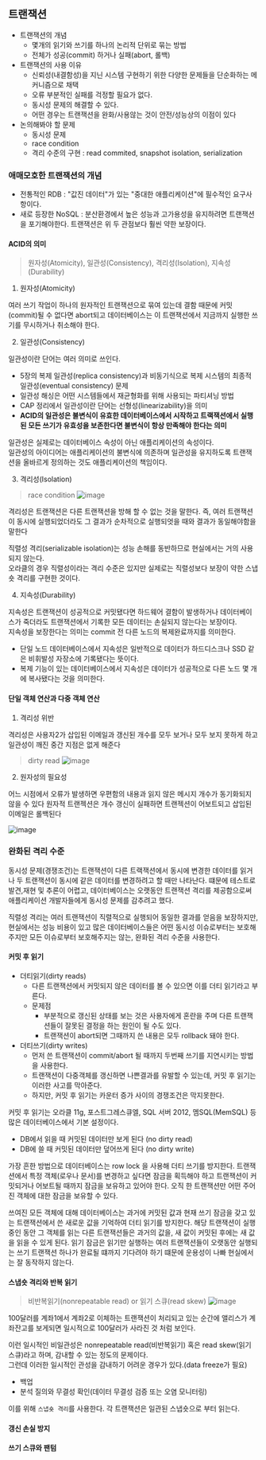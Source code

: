 ## 트랜잭션

- 트랜잭션의 개념
  - 몇개의 읽기와 쓰기를 하나의 논리적 단위로 묶는 방법
  - 전체가 성공(commit) 하거나 실패(abort, 롤백)
- 트랜잭션의 사용 이유
  - 신뢰성(내결함성)을 지닌 시스템 구현하기 위한 다양한 문제들을 단순화하는 메커니즘으로 채택
  - 오류 부분적인 실패를 걱정할 필요가 없다.
  - 동시성 문제의 해결할 수 있다.
  - 어떤 경우는 트랜잭션을 완화/사용않는 것이 안전/성능상의 이점이 있다
- 논의해봐야 할 문제
  - 동시성 문제
  - race condition
  - 격리 수준의 구현 : read commited, snapshot isolation, serialization


### 애매모호한 트랜잭션의 개념

- 전통적인 RDB : "값진 데이터"가 있는 "중대한 애플리케이션"에 필수적인 요구사항이다.
- 새로 등장한 NoSQL : 분산환경에서 높은 성능과 고가용성을 유지하려면 트랜잭션을 포기해야한다. 트랜잭션은 위 두 관점보다 훨씬 약한 보장이다.

#### ACID의 의미

> 원자성(Atomicity), 일관성(Consistency), 격리성(Isolation), 지속성(Durability)

1. 원자성(Atomicity)

여러 쓰기 작업이 하나의 원자적인 트랜잭션으로 묶여 있는데 결함 때문에 커밋(commit)될 수 없다면 abort되고 데이터베이스는 이 트랜잭션에서 지금까지 실행한 쓰기를 무시하거나 취소해야 한다.

2. 일관성(Consistency)

일관성이란 단어는 여러 의미로 쓰인다. 

- 5장의 복제 일관성(replica consistency)과 비동기식으로 복제 시스템의 최종적 일관성(eventual consistency) 문제
- 일관성 해싱은 어떤 시스템들에서 재균형화를 위해 사용되는 파티셔닝 방법
- CAP 정리에서 일관성이란 단어는 선형성(linearizability)을 의미
- **ACID의 일관성은 불변식이 유효한 데이터베이스에서 시작하고 트랙잭션에서 실행된 모든 쓰기가 유효성을 보존한다면 불변식이 항상 만족해야 한다는 의미**


일관성은 실제로는 데이터베이스 속성이 아닌 애플리케이션의 속성이다.<br>
일관성의 아이디어는 애플리케이션의 불변식에 의존하며 일관성을 유지하도록 트랜잭션을 올바르게 정의하는 것도 애플리케이션의 책임이다.

3. 격리성(Isolation)

> race condition
![image](https://github.com/rachel5004/23-11-DesigningDataIntensiveApplications/assets/75432228/9a24a9d1-e26b-4751-b355-854915c34bcb)


격리성은 트랜잭션은 다른 트랜잭션을 방해 할 수 없는 것을 말한다. 즉, 여러 트랜잭션이 동시에 실행되었더라도 그 결과가 순차적으로 실행되엇을 때와 결과가 동일해야함을 말한다

직렬성 격리(serializable isolation)는 성능 손해를 동반하므로 현실에서는 거의 사용되지 않는다.<br>
오라클의 경우 직렬성이라는 격리 수준은 있지만 실제로는 직렬성보다 보장이 약한 스냅숏 격리를 구현한 것이다.

4. 지속성(Durability)

지속성은 트랜잭션이 성공적으로 커밋됐다면 하드웨어 결함이 발생하거나 데이터베이스가 죽더라도 트랜잭션에서 기록한 모든 데이터는 손실되지 않는다는 보장이다.<br>
지속성을 보장한다는 의미는 commit 전 다른 노드의 복제완료까지를 의미한다.

- 단일 노드 데이터베이스에서 지속성은 일반적으로 데이터가 하드디스크나 SSD 같은 비휘발성 자장소에 기록됐다는 뜻이다.
- 복제 기능이 있는 데이터베이스에서 지속성은 데이터가 성공적으로 다른 노드 몇 개에 복사됐다는 것을 의미한다.

#### 단일 객체 연산과 다중 객체 연산

1. 격리성 위반

격리성은 사용자2가 삽입된 이메일과 갱신된 개수를 모두 보거나 모두 보지 못하게 하고 일관성이 깨진 중간 지점은 없게 해준다

> dirty read
![image](https://github.com/rachel5004/23-11-DesigningDataIntensiveApplications/assets/75432228/8016fcd2-ae69-489b-a7f7-53660db6e813)


2. 원자성의 필요성

어느 시점에서 오류가 발생하면 우편함의 내용과 읽지 않은 메시지 개수가 동기화되지 않을 수 있다
원자적 트랜젝션은 개수 갱신이 실패하면 트랜젝션이 어보트되고 삽입된 이메일은 롤백된다

![image](https://github.com/rachel5004/23-11-DesigningDataIntensiveApplications/assets/75432228/829ee886-e57d-456c-a5f5-b0007dbed143)


### 완화된 격리 수준

동시성 문제(경쟁조건)는 트랜잭션이 다른 트랙잭션에서 동시에 변경한 데이터를 읽거나 두 트랜잭션이 동시에 같은 데이터를 변경하려고 할 때만 나타난다.
떄문에 테스트로 발견,재현 및 추론이 어렵고, 데이터베이스는 오랫동안 트랜잭션 격리를 제공함으로써 애플리케이션 개발자들에게 동시성 문제를 감추려고 했다.

직렬성 격리는 여러 트랜잭션이 직렬적으로 실행되어 동일한 결과를 얻음을 보장하지만, 현실에서는 성능 비용이 있고 많은 데이터베이스들은 어떤 동시성 이슈로부터는 보호해주지만 모든 이슈로부터 보호해주지는 않는, 완화된 격리 수준을 사용한다.

#### 커밋 후 읽기

- 더티읽기(dirty reads)
  - 다른 트랜잭션에서 커밋되지 않은 데이터를 볼 수 있으면 이를 더티 읽기라고 부른다.
  - 문제점
    - 부분적으로 갱신된 상태를 보는 것은 사용자에게 혼란을 주며 다른 트랜잭션들이 잘못된 결정을 하는 원인이 될 수도 있다.
    - 트랜잭션이 abort되면 그때까지 쓴 내용은 모두 rollback 돼야 한다.
- 더티쓰기(dirty writes)
  - 먼저 쓴 트랜잭션이 commit/abort 될 때까지 두번째 쓰기를 지연시키는 방법을 사용한다.
  - 트랜잭션이 다중객체를 갱신하면 나쁜결과를 유발할 수 있는데, 커밋 후 읽기는 이러한 사고를 막아준다.
  - 하지만, 커밋 후 읽기는 카운터 증가 사이의 경쟁조건은 막지못한다.


커밋 후 읽기는 오라클 11g, 포스트그레스큐엘, SQL 서버 2012, 멤SQL(MemSQL) 등 많은 데이터베이스에서 기본 설정이다.

- DB에서 읽을 때 커밋된 데이터만 보게 된다 (no dirty read)
- DB에 쓸 때 커밋된 데이터만 덮어쓰게 된다 (no dirty write)

  
가장 흔한 방법으로 데이터베이스는 row lock 을 사용해 더티 쓰기를 방지한다. 트랜잭션에서 특정 객체(로우나 문서)를 변경하고 싶다면 잠금을 획득해야 하고 트랜잭션이 커밋되거나 어보트될 때까지 잠금을 보유하고 있어야 한다. 오직 한 트랜잭션만 어떤 주어진 객체에 대한 잠금을 보유할 수 있다.

쓰여진 모든 객체에 대해 데이터베이스는 과거에 커밋된 값과 현재 쓰기 잠금을 갖고 있는 트랜잭션에서 쓴 새로운 값을 기억하여 더티 읽기를 방지한다. 해당 트랜잭션이 실행 중인 동안 그 객체를 읽는 다른 트랜잭션들은 과거의 값을, 새 값이 커밋된 후에는 새 값을 읽을 수 있게 된다. 읽기 잠금은 읽기만 실행하는 여러 트랜잭션들이 오랫동안 실행되는 쓰기 트랜잭션 하나가 완료될 떄까지 기다려야 하기 떄문에 운용성이 나빠 현실에서는 잘 동작하지 않는다.


#### 스냅숏 격리와 반복 읽기

> 비반복읽기(nonrepeatable read) or 읽기 스큐(read skew)
![image](https://github.com/rachel5004/23-11-DesigningDataIntensiveApplications/assets/75432228/b714a10d-2e7c-48ad-acff-ee360dcb2260)

100달러를 계좌1에서 계좌2로 이체하는 트랜잭션이 처리되고 있는 순간에 앨리스가 계좌잔고를 보게되면 일시적으로 100달러가 사라진 것 처럼 보인다.

이런 일시적인 비일관성은 nonrepeatable read(비반복읽기) 혹은 read skew(읽기 스큐)라고 하며, 감내할 수 있는 정도의 문제이다.<br>
그런데 이러한 일시적인 관성을 감내하기 어려운 경우가 있다.(data freeze가 필요)

- 백업
- 분석 질의와 무결성 확인(데이터 무결성 검증 또는 오염 모니터링)


이를 위해 `스냅숏 격리`를 사용한다. 각 트랜잭션은 일관된 스냅숏으로 부터 읽는다.

#### 갱신 손실 방지
#### 쓰기 스큐와 팬텀
